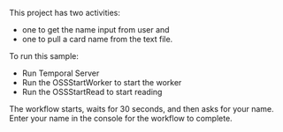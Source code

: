 This project has two activities: 
- one to get the name input from user and 
- one to pull a card name from the text file.

To run this sample:
- Run Temporal Server
- Run the OSSStartWorker to start the worker
- Run the OSSStartRead to start reading

The workflow starts, waits for 30 seconds, and then asks for your name. 
Enter your name in the console for the workflow to complete.